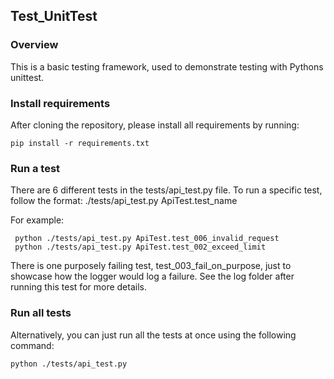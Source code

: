 ## Test_UnitTest

### Overview 

This is a basic testing framework, used to demonstrate testing with Pythons unittest. 

### Install requirements 

After cloning the repository, please install all requirements by running:

```
pip install -r requirements.txt
```

### Run a test 
There are 6 different tests in the tests/api_test.py file. To run a specific test, follow the format: ./tests/api_test.py ApiTest.test_name

For example: 

```
 python ./tests/api_test.py ApiTest.test_006_invalid_request
 python ./tests/api_test.py ApiTest.test_002_exceed_limit
```
There is one purposely failing test, test_003_fail_on_purpose, just to showcase how the logger would log a failure. See the log folder after running this test for more details. 

### Run all tests 

Alternatively, you can just run all the tests at once using the following command:

```
python ./tests/api_test.py 
```
